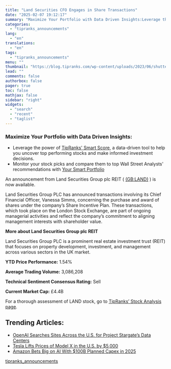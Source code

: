 ```yaml
---
title: "Land Securities CFO Engages in Share Transactions"
date: "2025-02-07 19:12:17"
summary: "Maximize Your Portfolio with Data Driven Insights:Leverage the power of TipRanks' Smart Score, a data-driven tool to help you uncover top performing stocks and make informed investment decisions. Monitor your stock picks and compare them to top Wall Street Analysts' recommendations with Your Smart PortfolioAn announcement from Land Securities Group..."
categories:
  - "tipranks_announcements"
lang:
  - "en"
translations:
  - "en"
tags:
  - "tipranks_announcements"
menu: ""
thumbnail: "https://blog.tipranks.com/wp-content/uploads/2023/06/shutterstock_2169508273-750x406.jpg"
lead: ""
comments: false
authorbox: false
pager: true
toc: false
mathjax: false
sidebar: "right"
widgets:
  - "search"
  - "recent"
  - "taglist"
---
```


### Maximize Your Portfolio with Data Driven Insights:

* Leverage the power of [TipRanks' Smart Score](https://www.tipranks.com/screener/top-smart-score-stocks), a data-driven tool to help you uncover top performing stocks and make informed investment decisions.
* Monitor your stock picks and compare them to top Wall Street Analysts' recommendations with  [Your Smart Portfolio](https://www.tipranks.com/smart-portfolio/holdings)

An announcement from Land Securities Group plc REIT ( [(GB:LAND)](https://www.tipranks.com/stocks/gb:land) ) is now available.

Land Securities Group PLC has announced transactions involving its Chief Financial Officer, Vanessa Simms, concerning the purchase and award of shares under the company’s Share Incentive Plan. These transactions, which took place on the London Stock Exchange, are part of ongoing managerial activities and reflect the company’s commitment to aligning management interests with shareholder value.

**More about Land Securities Group plc REIT**

Land Securities Group PLC is a prominent real estate investment trust (REIT) that focuses on property development, investment, and management across various sectors in the UK market.

**YTD Price Performance:** 1.54%

**Average Trading Volume:** 3,086,208

**Technical Sentiment Consensus Rating:** Sell

**Current Market Cap:** £4.4B

For a thorough assessment of LAND stock, go to [TipRanks’ Stock Analysis page](https://www.tipranks.com/stocks/gb:land/stock-analysis).

Trending Articles:
------------------

* [OpenAI Searches Sites Across the U.S. for Project Stargate’s Data Centers](https://www.tipranks.com/news/openai-searches-sites-across-the-u-s-for-project-stargates-data-centers)
* [Tesla Lifts Prices of Model X in the U.S. by $5,000](https://www.tipranks.com/news/tesla-lifts-prices-of-model-x-in-the-u-s-by-5000)
* [Amazon Bets Big on AI With $100B Planned Capex in 2025](https://www.tipranks.com/news/amazon-bets-big-on-ai-with-100b-planned-capex-in-2025)

[tipranks_announcements](https://www.tipranks.com/news/company-announcements/land-securities-cfo-engages-in-share-transactions)
